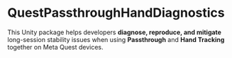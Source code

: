 # QuestPassthroughHandDiagnostics
This Unity package helps developers **diagnose, reproduce, and mitigate** long-session stability issues when using **Passthrough** and **Hand Tracking** together on Meta Quest devices.
